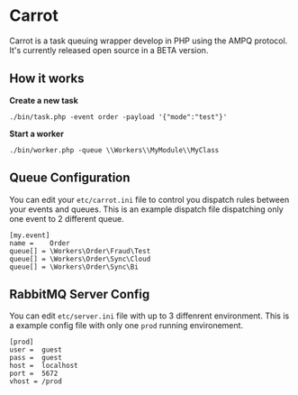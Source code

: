 # Carrot

Carrot is a task queuing wrapper develop in PHP using the AMPQ protocol. It's currently released open source in a  BETA version. 

## How it works

**Create a new task**

```
./bin/task.php -event order -payload '{"mode":"test"}'
```




**Start a worker**

```
./bin/worker.php -queue \\Workers\\MyModule\\MyClass
```


## Queue Configuration
You can edit your `etc/carrot.ini` file to control you dispatch rules between your events and queues. This is an example dispatch file dispatching only one event to 2 different queue.


```
[my.event]
name =	  Order
queue[] = \Workers\Order\Fraud\Test
queue[] = \Workers\Order\Sync\Cloud
queue[] = \Workers\Order\Sync\Bi
```


## RabbitMQ Server Config

You can edit `etc/server.ini` file with up to 3 diffenrent environment. This is a example config file with only one `prod` running environement.

```
[prod]
user = 	guest
pass = 	guest
host = 	localhost
port = 	5672
vhost = /prod
```